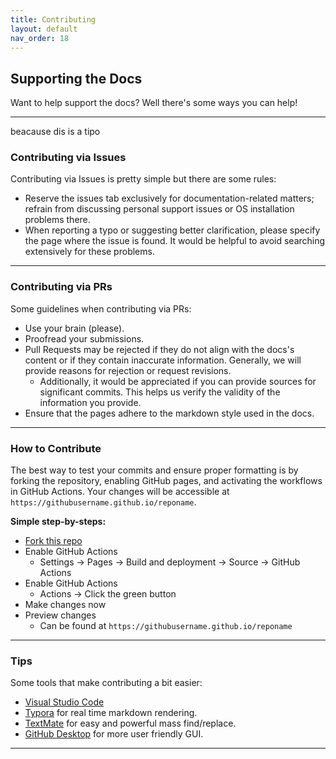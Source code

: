 ```yaml
---
title: Contributing
layout: default
nav_order: 18
---
```


## Supporting the Docs

Want to help support the docs? Well there's some ways you can help!

------------

beacause dis is a tipo


### Contributing via Issues

Contributing via Issues is pretty simple but there are some rules:

* Reserve the issues tab exclusively for documentation-related matters; refrain from discussing personal support issues or OS installation problems there.
* When reporting a typo or suggesting better clarification, please specify the page where the issue is found. It would be helpful to avoid searching extensively for these problems.

------------

### Contributing via PRs

Some guidelines when contributing via PRs:

* Use your brain (please).
* Proofread your submissions.
* Pull Requests may be rejected if they do not align with the docs's content or if they contain inaccurate information. Generally, we will provide reasons for rejection or request revisions.
    * Additionally, it would be appreciated if you can provide sources for significant commits. This helps us verify the validity of the information you provide.
* Ensure that the pages adhere to the markdown style used in the docs.

------------

### How to Contribute

The best way to test your commits and ensure proper formatting is by forking the repository, enabling GitHub pages, and activating the workflows in GitHub Actions. Your changes will be accessible at `https://githubusername.github.io/reponame`.


**Simple step-by-steps:**

* [Fork this repo](https://github.com/chrultrabook/docs/fork/)
* Enable GitHub Actions
  * Settings -> Pages -> Build and deployment -> Source -> GitHub Actions
* Enable GitHub Actions
  * Actions -> Click the green button 
* Make changes now
* Preview changes
  * Can be found at `https://githubusername.github.io/reponame` 


------------


### Tips

Some tools that make contributing a bit easier:

* [Visual Studio Code](https://code.visualstudio.com)
* [Typora](https://typora.io) for real time markdown rendering.
* [TextMate](https://macromates.com) for easy and powerful mass find/replace.
* [GitHub Desktop](https://desktop.github.com) for more user friendly GUI.


------------
